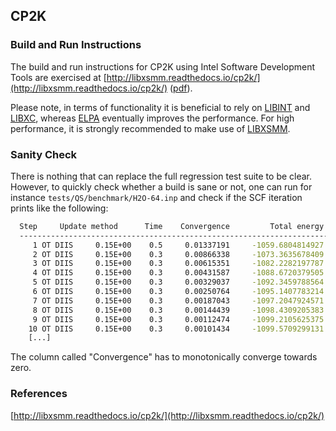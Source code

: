 ## CP2K

### Build and Run Instructions

The build and run instructions for CP2K using Intel Software Development Tools are exercised at 
[http://libxsmm.readthedocs.io/cp2k/](http://libxsmm.readthedocs.io/cp2k/) ([pdf](https://github.com/hfp/libxsmm/raw/master/documentation/cp2k.pdf)).

Please note, in terms of functionality it is beneficial to rely on [LIBINT](../libint/README.md#libint) and [LIBXC](../libxc/README.md#libxc), whereas [ELPA](../elpa/README.md#eigenvalue-solvers-for-petaflop-applications-elpa) eventually improves the performance. For high performance, it is strongly recommended to make use of [LIBXSMM](../libxsmm/README.md#libxsmm).

### Sanity Check

There is nothing that can replace the full regression test suite to be clear. However, to quickly check whether a build is sane or not, one can run for instance `tests/QS/benchmark/H2O-64.inp` and check if the SCF iteration prints like the following:

```bash
  Step     Update method      Time    Convergence         Total energy    Change
  ------------------------------------------------------------------------------
     1 OT DIIS     0.15E+00    0.5     0.01337191     -1059.6804814927 -1.06E+03
     2 OT DIIS     0.15E+00    0.3     0.00866338     -1073.3635678409 -1.37E+01
     3 OT DIIS     0.15E+00    0.3     0.00615351     -1082.2282197787 -8.86E+00
     4 OT DIIS     0.15E+00    0.3     0.00431587     -1088.6720379505 -6.44E+00
     5 OT DIIS     0.15E+00    0.3     0.00329037     -1092.3459788564 -3.67E+00
     6 OT DIIS     0.15E+00    0.3     0.00250764     -1095.1407783214 -2.79E+00
     7 OT DIIS     0.15E+00    0.3     0.00187043     -1097.2047924571 -2.06E+00
     8 OT DIIS     0.15E+00    0.3     0.00144439     -1098.4309205383 -1.23E+00
     9 OT DIIS     0.15E+00    0.3     0.00112474     -1099.2105625375 -7.80E-01
    10 OT DIIS     0.15E+00    0.3     0.00101434     -1099.5709299131 -3.60E-01
    [...]
```

The column called "Convergence" has to monotonically converge towards zero.

### References

[http://libxsmm.readthedocs.io/cp2k/](http://libxsmm.readthedocs.io/cp2k/)

